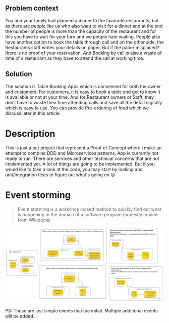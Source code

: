 ## Problem context

You and your family had planned a dinner to the favourite restaurants, but as there are people like us who also want to visit for a dinner and at the end the number of people is more than the capacity of the restaurant and for this you have to wait for your turn and we people hate waiting. People also have another option to book the table through call and on the other side, the Restaurants staff writes your details on paper, But if the paper misplaced? there is no proof of your reservation. And Booking by call is also a waste of time of a restaurant as they have to attend the call at working time.

## Solution
The solution is Table Booking Apps which is convenient for both the owner and customers. For customers, it is easy to book a table and get to know it is available or not at your time. And for Restaurant owners or Staff, they don’t have to waste their time attending calls and save all the detail digitally which is easy to use. You can provide Pre-ordering of food which we discuss later in this article.

# Description
This is just a pet project that represent a Proof of Concept where I make an attempt to combine DDD and Microservices patterns.
App is currently not ready to run. There are services and other technical concerns that are not implemented yet. 
A lot of things are going to be implemented. But if you would like to take a look at the code, you may start by looking and unit/integration tests to figure out what's going on 😉 

# Event storming

> Event storming is a workshop-based method to quickly find out what is happening in the domain of a software program (honestly copied from Wikipedia)

![EVent storming](https://github.com/shamil-sadigov/table-reservation-pet-project/blob/master/images/event%20storming.jpg)


PS: These are just simple events that are initial. Multiple additional events will be added...
